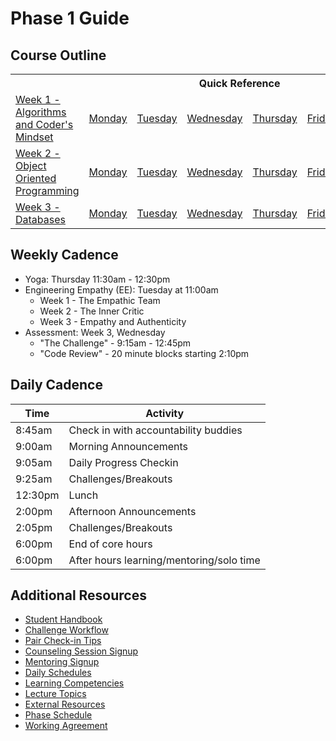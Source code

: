 # Phase 1 Guide

## Course Outline

<table>
  <tr>
    <th></th>
    <th colspan="6">Quick Reference</th>
  </tr>

  <tr>
    <td><a href="./week-1/">Week 1 - Algorithms and Coder's Mindset</a></td>
    <td><a href="./week-1#monday">Monday</a></a></td>
    <td><a href="./week-1#tuesday">Tuesday</a></td>
    <td><a href="./week-1#wednesday">Wednesday</a></td>
    <td><a href="./week-1#thursday">Thursday</a></td>
    <td><a href="./week-1#friday">Friday</a></td>
    <td><a href="./week-1#weekend">Weekend</a></td>
  </tr>

  <tr>
    <td><a href="./week-2">Week 2 - Object Oriented Programming</a></td>
    <td><a href="./week-2#monday">Monday</a></a></td>
    <td><a href="./week-2#tuesday">Tuesday</a></td>
    <td><a href="./week-2#wednesday">Wednesday</a></td>
    <td><a href="./week-2#thursday">Thursday</a></td>
    <td><a href="./week-2#friday">Friday</a></td>
    <td><a href="./week-2#weekend">Weekend</a></td>
  </tr>

  <tr>
    <td><a href="./week-3">Week 3 - Databases</a></td>
    <td><a href="./week-3#monday">Monday</a></a></td>
    <td><a href="./week-3#tuesday">Tuesday</a></td>
    <td><a href="./week-3#wednesday">Wednesday</a></td>
    <td><a href="./week-3#thursday">Thursday</a></td>
    <td><a href="./week-3#friday">Friday</a></td>
    <td><a href="./week-3#weekend">Weekend</a></td>
  </tr>
</table>

## Weekly Cadence

- Yoga: Thursday 11:30am - 12:30pm
- Engineering Empathy (EE): Tuesday at 11:00am
  - Week 1 - The Empathic Team
  - Week 2 - The Inner Critic
  - Week 3 - Empathy and Authenticity
- Assessment: Week 3, Wednesday
  - "The Challenge" - 9:15am - 12:45pm
  - "Code Review" - 20 minute blocks starting 2:10pm

## Daily Cadence

Time    | Activity
---     | ---
8:45am  | Check in with accountability buddies
9:00am  | Morning Announcements
9:05am  | Daily Progress Checkin
9:25am  | Challenges/Breakouts
12:30pm | Lunch
2:00pm  | Afternoon Announcements
2:05pm  | Challenges/Breakouts
6:00pm  | End of core hours
6:00pm  | After hours learning/mentoring/solo time

## Additional Resources
- [Student Handbook](../../../student-handbook)
- [Challenge Workflow](resources/how_to_work_a_challenge.md)
- [Pair Check-in Tips](resources/pair_checkin_tips.md)
- [Counseling Session Signup](resources/counseling_instructions.md)
- [Mentoring Signup](http://mentoring.devbootcamp.com/)
- [Daily Schedules](resources/daily_schedules.md)
- [Learning Competencies](resources/competencies.md)
- [Lecture Topics](resources/lectures.md)
- [External Resources](resources/resources.md)
- [Phase Schedule](resources/schedule.md)
- [Working Agreement](resources/working-agreement.md)
